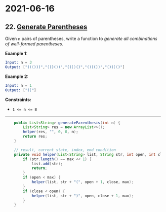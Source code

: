 # 2021-06-16

## 22. [Generate Parentheses](https://leetcode.com/problems/generate-parentheses/)

Given `n` pairs of parentheses, write a function to *generate all combinations of well-formed parentheses*.

**Example 1:**

```s
Input: n = 3
Output: ["((()))","(()())","(())()","()(())","()()()"]
```

**Example 2:**

```s
Input: n = 1
Output: ["()"]
```

**Constraints:**

- `1 <= n <= 8`

---

```java
    public List<String> generateParenthesis(int n) {
        List<String> res = new ArrayList<>();
        helper(res, "", 0, 0, n);
        return res;
    }

    // result, current state, index, end condition
    private void helper(List<String> list, String str, int open, int close, int max) {
        if (str.length() == max << 1) {
            list.add(str);
            return;
        }
        if (open < max) {
            helper(list, str + "(", open + 1, close, max);
        }
        if (close < open) {
            helper(list, str + ")", open, close + 1, max);
        }
    }
```
